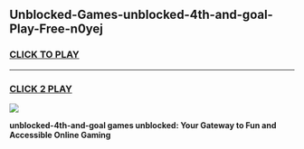 
## Unblocked-Games-unblocked-4th-and-goal-Play-Free-n0yej
<h3>
<a href="https://premium76.site?title=unblocked-4th-and-goal&ref=18A1">CLICK TO PLAY</a></h3>
<hr>

<h3>
<a href="https://premium76.site?title=unblocked-4th-and-goal&ref=18A1">CLICK 2 PLAY</a>
  
</h3>

<a href="https://premium76.site?title=unblocked-4th-and-goal&ref=18A1"><img src="https://clearcache.store/games.png"></a>


**unblocked-4th-and-goal games unblocked: Your Gateway to Fun and Accessible Online Gaming**
